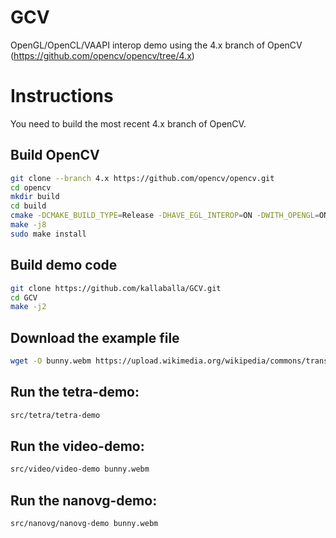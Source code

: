 # GCV
OpenGL/OpenCL/VAAPI interop demo using the 4.x branch of OpenCV (https://github.com/opencv/opencv/tree/4.x)

# Instructions
You need to build the most recent 4.x branch of OpenCV.

## Build OpenCV

```bash
git clone --branch 4.x https://github.com/opencv/opencv.git
cd opencv
mkdir build
cd build
cmake -DCMAKE_BUILD_TYPE=Release -DHAVE_EGL_INTEROP=ON -DWITH_OPENGL=ON -DWITH_VA=ON -DWITH_VA_INTEL=ON -DWITH_QT=ON -DBUILD_PERF_TESTS=OFF -DBUILD_TESTS=OFF ..
make -j8
sudo make install
```

## Build demo code

```bash
git clone https://github.com/kallaballa/GCV.git
cd GCV
make -j2
```
## Download the example file
```bash
wget -O bunny.webm https://upload.wikimedia.org/wikipedia/commons/transcoded/f/f3/Big_Buck_Bunny_first_23_seconds_1080p.ogv/Big_Buck_Bunny_first_23_seconds_1080p.ogv.1080p.vp9.webm
```
## Run the tetra-demo:

```bash
src/tetra/tetra-demo
```

## Run the video-demo:

```bash
src/video/video-demo bunny.webm
```

## Run the nanovg-demo:

```bash
src/nanovg/nanovg-demo bunny.webm
```
